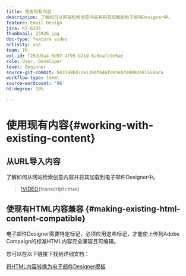 ```yaml
---
title: 使用现有内容
description: 了解如何从网站检索创意内容并将其加载到电子邮件Designer中。
feature: Email Design
jira: KT-6295
thumbnail: 25926.jpg
doc-type: feature video
activity: use
team: TM
exl-id: f25dd9a4-5d97-4f95-b21d-6a9eafc9e5ae
role: User, Developer
level: Beginner
source-git-commit: 943599bd7ce139ef846f093ebda9084a91550aca
workflow-type: tm+mt
source-wordcount: '96'
ht-degree: 10%

---
```


# 使用现有内容{#working-with-existing-content}

## 从URL导入内容

了解如何从网站检索创意内容并将其加载到电子邮件Designer中。

>[!VIDEO](https://video.tv.adobe.com/v/25926?learn=on){transcript=true}

## 使现有HTML内容兼容 {#making-existing-html-content-compatible}

电子邮件Designer需要特定标记，必须应用这些标记，才能使上传到Adobe Campaign的标准HTML内容完全兼容且可编辑。

您可以在以下链接下找到详细文档：

[将HTML内容转换为电子邮件Designer模板](https://experienceleague.adobe.com/docs/campaign-standard/using/designing-content/building-email-content/using-existing-content.html?lang=en)
